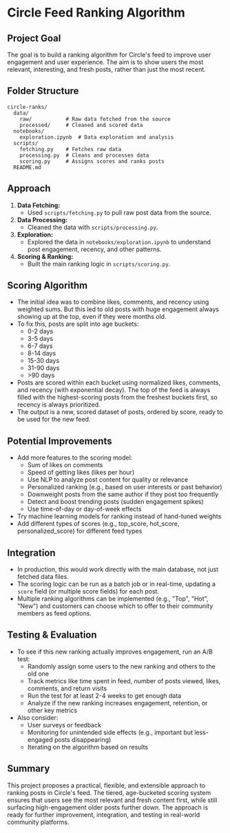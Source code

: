 # Circle Feed Ranking Algorithm

## Project Goal
The goal is to build a ranking algorithm for Circle's feed to improve user engagement and user experience. The aim is to show users the most relevant, interesting, and fresh posts, rather than just the most recent.

## Folder Structure
```
circle-ranks/
  data/
    raw/           # Raw data fetched from the source
    processed/     # Cleaned and scored data
  notebooks/
    exploration.ipynb  # Data exploration and analysis
  scripts/
    fetching.py    # Fetches raw data
    processing.py  # Cleans and processes data
    scoring.py     # Assigns scores and ranks posts
  README.md
```

## Approach
1. **Data Fetching:**
   - Used `scripts/fetching.py` to pull raw post data from the source.
2. **Data Processing:**
   - Cleaned the data with `scripts/processing.py`.
3. **Exploration:**
   - Explored the data in `notebooks/exploration.ipynb` to understand post engagement, recency, and other patterns.
4. **Scoring & Ranking:**
   - Built the main ranking logic in `scripts/scoring.py`.

## Scoring Algorithm
- The initial idea was to combine likes, comments, and recency using weighted sums. But this led to old posts with huge engagement always showing up at the top, even if they were months old.
- To fix this, posts are split into age buckets:
  - 0-2 days
  - 3-5 days
  - 6-7 days
  - 8-14 days
  - 15-30 days
  - 31-90 days
  - \>90 days
- Posts are scored within each bucket using normalized likes, comments, and recency (with exponential decay). The top of the feed is always filled with the highest-scoring posts from the freshest buckets first, so recency is always prioritized.
- The output is a new, scored dataset of posts, ordered by score, ready to be used for the new feed.

## Potential Improvements
- Add more features to the scoring model:
  - Sum of likes on comments
  - Speed of getting likes (likes per hour)
  - Use NLP to analyze post content for quality or relevance
  - Personalized ranking (e.g., based on user interests or past behavior)
  - Downweight posts from the same author if they post too frequently
  - Detect and boost trending posts (sudden engagement spikes)
  - Use time-of-day or day-of-week effects
- Try machine learning models for ranking instead of hand-tuned weights
- Add different types of scores (e.g., top_score, hot_score, personalized_score) for different feed types

## Integration
- In production, this would work directly with the main database, not just fetched data files.
- The scoring logic can be run as a batch job or in real-time, updating a `score` field (or multiple score fields) for each post.
- Multiple ranking algorithms can be implemented (e.g., "Top", "Hot", "New") and customers can choose which to offer to their community members as feed options.

## Testing & Evaluation
- To see if this new ranking actually improves engagement, run an A/B test:
  - Randomly assign some users to the new ranking and others to the old one
  - Track metrics like time spent in feed, number of posts viewed, likes, comments, and return visits
  - Run the test for at least 2-4 weeks to get enough data
  - Analyze if the new ranking increases engagement, retention, or other key metrics
- Also consider:
  - User surveys or feedback
  - Monitoring for unintended side effects (e.g., important but less-engaged posts disappearing)
  - Iterating on the algorithm based on results

## Summary
This project proposes a practical, flexible, and extensible approach to ranking posts in Circle's feed. The tiered, age-bucketed scoring system ensures that users see the most relevant and fresh content first, while still surfacing high-engagement older posts further down. The approach is ready for further improvement, integration, and testing in real-world community platforms.